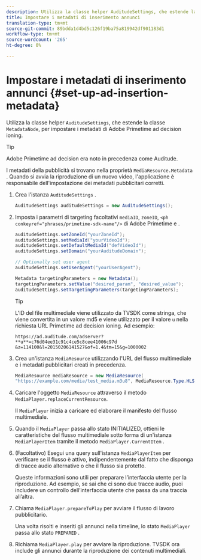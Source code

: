 ```yaml
---
description: Utilizza la classe helper AuditudeSettings, che estende la classe MetadataNode, per configurare i metadati di Adobe Primetime e delle decisioni.
title: Impostare i metadati di inserimento annunci
translation-type: tm+mt
source-git-commit: 89bdda1d4bd5c126f19ba75a819942df901183d1
workflow-type: tm+mt
source-wordcount: '265'
ht-degree: 0%

---
```



# Impostare i metadati di inserimento annunci {#set-up-ad-insertion-metadata}

Utilizza la classe helper `AuditudeSettings`, che estende la classe `MetadataNode`, per impostare i metadati di Adobe Primetime ad decision ioning.

>[!TIP]
>
>Adobe Primetime ad decision era noto in precedenza come Auditude.

I metadati della pubblicità si trovano nella proprietà `MediaResource.Metadata` . Quando si avvia la riproduzione di un nuovo video, l&#39;applicazione è responsabile dell&#39;impostazione dei metadati pubblicitari corretti.

1. Crea l&#39;istanza `AuditudeSettings` .

   ```java
   AuditudeSettings auditudeSettings = new AuditudeSettings();
   ```

1. Imposta i parametri di targeting facoltativi `mediaID`, `zoneID`, `<ph conkeyref="phrases/primetime-sdk-name"/>` di Adobe Primetime e .

   ```java
   auditudeSettings.setZoneId("yourZoneId"); 
   auditudeSettings.setMediaId("yourVideoId"); 
   auditudeSettings.setDefaultMediaId("defVideoId"); 
   auditudeSettings.setDomain("yourAuditudeDomain"); 
   
   // Optionally set user agent  
   auditudeSettings.setUserAgent("yourUserAgent"); 
   
   Metadata targetingParameters = new Metadata(); 
   targetingParameters.setValue("desired_param", "desired_value"); 
   auditudeSettings.setTargetingParameters(targetingParameters);
   ```

   >[!TIP]
   >
   >L&#39;ID del file multimediale viene utilizzato da TVSDK come stringa, che viene convertita in un valore md5 e viene utilizzato per il valore `u` nella richiesta URL Primetime ad decision ioning. Ad esempio:
   >
   >`https://ad.auditude.com/adserver? **u**=c76d04ee31c91c4ce5c8cee41006c97d &z=114100&l=20150206141527&of=1.4&tm=15&g=1000002`

1. Crea un&#39;istanza `MediaResource` utilizzando l&#39;URL del flusso multimediale e i metadati pubblicitari creati in precedenza.

   ```java
   MediaResource mediaResource = new MediaResource( 
   "https://example.com/media/test_media.m3u8", MediaResource.Type.HLS, Metadata);
   ```

1. Caricare l&#39;oggetto `MediaResource` attraverso il metodo `MediaPlayer.replaceCurrentResource`.

   Il `MediaPlayer` inizia a caricare ed elaborare il manifesto del flusso multimediale.

1. Quando il `MediaPlayer` passa allo stato INITIALIZED, ottieni le caratteristiche del flusso multimediale sotto forma di un&#39;istanza `MediaPlayerItem` tramite il metodo `MediaPlayer.CurrentItem` .
1. (Facoltativo) Esegui una query sull&#39;istanza `MediaPlayerItem` per verificare se il flusso è attivo, indipendentemente dal fatto che disponga di tracce audio alternative o che il flusso sia protetto.

   Queste informazioni sono utili per preparare l’interfaccia utente per la riproduzione. Ad esempio, se sai che ci sono due tracce audio, puoi includere un controllo dell’interfaccia utente che passa da una traccia all’altra.

1. Chiama `MediaPlayer.prepareToPlay` per avviare il flusso di lavoro pubblicitario.

   Una volta risolti e inseriti gli annunci nella timeline, lo stato `MediaPlayer` passa allo stato `PREPARED` .
1. Richiama `MediaPlayer.play` per avviare la riproduzione.
TVSDK ora include gli annunci durante la riproduzione dei contenuti multimediali.
